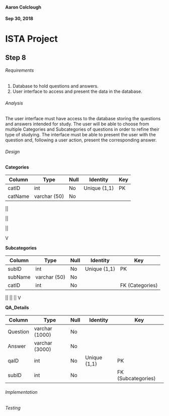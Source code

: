#### Aaron Colclough
#### Sep 30, 2018


# ISTA Project

## Step 8

###### Requirements
1. Database to hold questions and answers.
2. User interface to access and present the data in the database.

###### Analysis
The user interface must have access to the database storing the questions and answers intended for study. The user will be able to choose from multiple Categories and Subcategories of questions in order to refine their type of studying. The interface must be able to present the user with the question and, following a user action, present the corresponding answer.

###### Design
**Categories**

| Column | Type | Null | Identity | Key |
| --- | --- | --- | --- | --- |
| catID | int | No | Unique (1,1) | PK |
| catName | varchar (50) | No | | | |

||

||

||

V

**Subcategories**

| Column | Type | Null | Identity | Key |
| --- | --- | --- | --- | --- |
| subID | int | No | Unique (1,1) | PK |
| subName | varchar (50) | No | | |
| catID | int | No | | FK (Categories) |

||
||
||
V

**QA_Details**

| Column | Type | Null | Identity | Key |
| --- | --- | --- | --- | --- |
| Question | varchar (1000) | No | | |
| Answer | varchar (3000) | No | | |
| qaID | int | No | Unique (1,1) | PK |
| subID | int | No | | FK (Subcategories) |


###### Implementation

###### Testing
